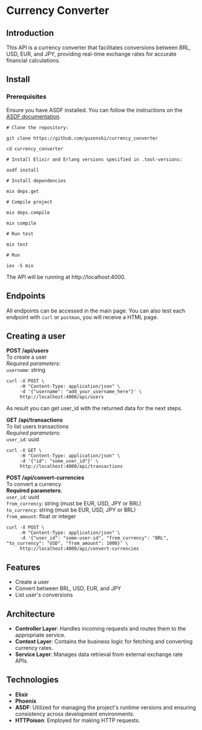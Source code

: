 # Currency Converter

## Introduction
This API is a currency converter that facilitates conversions between BRL, USD, EUR, and JPY, providing real-time exchange rates for accurate financial calculations.

## Install

### Prerequisites
Ensure you have ASDF installed. You can follow the instructions on the [ASDF documentation](https://asdf-vm.com/guide/getting-started.html#_2-install-asdf).

```
# Clone the repository:

git clone https://github.com/guzenski/currency_converter

cd currency_converter

# Install Elixir and Erlang versions specified in .tool-versions:

asdf install

# Install dependencies

mix deps.get

# Compile project

mix deps.compile

mix compile

# Run test

mix test

# Run

iex -S mix
```

The API will be running at http://localhost:4000.


## Endpoints
All endpoints can be accessed in the main page.
You can also test each endpoint with `curl` or `postman`, you will receive a HTML page.

## Creating a user

**POST /api/users**\
To create a user\
*Required parameters*:\
`username`: string

```
curl -X POST \
     -H "Content-Type: application/json" \
     -d '{"username": "add_your_username_here"}' \
     http://localhost:4000/api/users
```

As result you can get user_id with the returned data for the next steps.

**GET /api/transactions**\
To list users transactions\
*Required parameters*:\
`user_id`: uuid
```
curl -X GET \
     -H "Content-Type: application/json" \
     -d '{"id": "some_user_id"}' \
     http://localhost:4000/api/transactions
```

**POST /api/convert-currencies**\
To convert a currency\
**Required parameters**:\
`user_id`: uuid\
`from_currency`: string (must be EUR, USD, JPY or BRL)\
`to_currency`: string (must be EUR, USD, JPY or BRL)\
`from_amount`: float or integer

```
curl -X POST \
     -H "Content-Type: application/json" \
     -d '{"user_id": "some-user-id", "from_currency": "BRL", "to_currency": "USD", "from_amount": 1000}' \
     http://localhost:4000/api/convert-currencies
```

## Features

- Create a user
- Convert between BRL, USD, EUR, and JPY
- List user's conversions

## Architecture

- **Controller Layer**: Handles incoming requests and routes them to the appropriate service.
- **Context Layer**: Contains the business logic for fetching and converting currency rates.
- **Service Layer**: Manages data retrieval from external exchange rate APIs.

## Technologies

- **Elixir**
- **Phoenix**
- **ASDF**: Utilized for managing the project's runtime versions and ensuring consistency across development environments.
- **HTTPoison**: Employed for making HTTP requests.